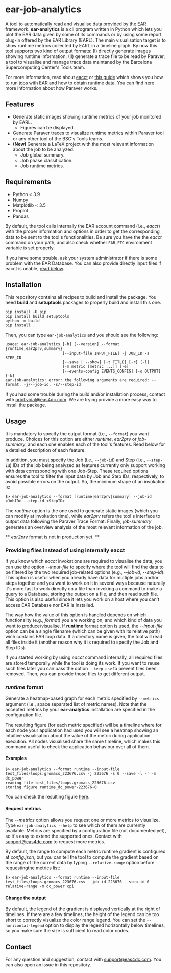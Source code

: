 # ear-job-analytics

A tool to automatically read and visualise data provided by the [EAR](https://gitlab.bsc.es/ear_team/ear/-/wikis/home) framework.
**ear-analytics** is a cli program written in Python which lets you plot the EAR data given by some of its commands or by using some report plug-in offered by the EAR Library (EARL).
The main visualisation target is to show runtime metrics collected by EARL in a timeline graph.
By now this tool supports two kind of output formats: (I) directly generate images showing runtime information, (II) generate a trace file to be read by Paraver, a tool to visualise and manage trace data maintaned by the Barcelona Supercomputing Center's Tools team.

For more information, read about [eacct](https://gitlab.bsc.es/ear_team/ear/-/wikis/EAR-commands#ear-job-accounting-eacct) or [this guide](https://gitlab.bsc.es/ear_team/ear/-/wikis/User%20guide#running-jobs-with-ear) which shows you how to run jobs with EAR and how to obtain runtime data.
You can find [here](https://tools.bsc.es/paraver) more information about how Paraver works.

## Features

- Generate static images showing runtime metrics of your job monitored by EARL.
    - Figures can be displayed.
- Generate Paraver traces to visualize runtime metrics within Paraver tool or any other tool of the BSC's Tools teams.
- **(New)** Generate a LaTeX project with the most relevant information about the job to be analyzed.
    - Job global summary.
    - Job phase classification.
    - Job runtime metrics.

## Requirements

- Python < 3.9
- Numpy
- Matplotlib < 3.5
- Proplot
- Pandas

By default, the tool calls internally the EAR account command (i.e., *eacct*) with the proper information and options in order to get the corresponding data to be sent to the tool's functionalities.
Be sure you have the the *eacct* command on your path, and also check whether `EAR_ETC` environment variable is set properly.

If you have some trouble, ask your system administrator if there is some problem with the EAR Database.
You can also provide directly input files if eacct is unable, [read below](https://github.com/eas4dc/ear-job-analytics/blob/main/README.md#providing-files-instead-of-using-internally-eacct). 

## Installation

This repository contains all recipes to build and install the package.
You need **build** and **setuptools** packages to properly build and install this one.

```
pip install -U pip
pip install build setuptools
python -m build
pip install .
```

Then, you can type `ear-job-analytics` and you should see the following:

```
usage: ear-job-analytics [-h] [--version] --format {runtime,ear2prv,summary}
                         [--input-file INPUT_FILE] -j JOB_ID -s STEP_ID
                         [--save | --show] [-t TITLE] [-r] [-l]
                         [-m metric [metric ...]] [-e]
                         [--events-config EVENTS_CONFIG] [-o OUTPUT] [-k]
ear-job-analytics: error: the following arguments are required: --format, -j/--job-id, -s/--step-id
```

If you had some trouble during the build and/or installation process, contact with oriol.vidal@eas4dc.com.
We are trying provide a more easy way to install the package.

## Usage

It is mandatory to specify the output format (i.e., `--format`) you want produce.
Choices for this option are either *runtime*, *ear2prv* or *job-summary*, and each one enables each of the tool's features.
Read below for a detailed description of each feature.

In addition, you must specify the Job (i.e., `--job-id`) and Step (i.e., `--step-id`) IDs of the job being analyzed as features currently only support working with data corresponding with one Job-Step.
These required options ensures the tool to filter the input data by Job and Step IDs, respectively, to avoid possible errors on the output.
So, the minimum shape of an invokation is:

```
$> ear-job-analytics --format [runtime|ear2prv|summary] --job-id <JobID> --step-id <StepID>
```

The *runtime* option is the one used to generate static images (which you can modify at invokation time), while *ear2prv* refers the tool's interface to output data following the Paraver Trace Format.
Finally, *job-summary* generates an overview analysis of the most relevant information of the job.

** _ear2prv_ format is not in production yet. **

### Providing files instead of using internally eacct

If you know which *eacct* invokations are required to visualise the data, you can use the option *--input-file* to specify where the tool will find the data to be filtered by the two required job-related options (e.g., *--job-id*, *--step-id*).
This option is useful when you already have data for multiple jobs and/or steps together and you want to work on it in several ways because naturally it's more fast to work directly on a file than invoking a command to make a query to a Database, storing the output on a file, and then read such file.
This option is also useful since it lets you work on a host where you can't access EAR Database nor EAR is installed.

The way how the value of this option is handled depends on which functionality (e.g., *format*) you are working on, and which kind of data you want to produce/visualise.
If **runtime** format option is used, the *--input-file* option can be a single filename (which can be given with its relative path) wich contains EAR loop data.
If a directory name is given, the tool will read all files inside it (another reason why it is required to specify the Job and Step IDs).

If you started working by using *eacct* command internally, all required files are stored temporally while the tool is doing its work.
If you want to reuse such files later you can pass the option `--keep-csv` to prevent files been removed.
Then, you can provide those files to get different output.

### *runtime* format

Generate a heatmap-based graph for each metric specified by `--metrics` argument (i.e., space separated list of metric names).
Note that the accepted metrics by your **ear-analytics** installation are specified in the configuration file.

The resulting figure (for each metric specified) will be a timeline where for each node your application had used you will see a heatmap showing an intuitive visualisation about the value of the metric during application execution.
All nodes visualised share the same timeline, which makes this command useful to check the application behaviour over all of them.

#### Examples

```
$> ear-job-analytics --format runtime --input-file test_files/loops.gromacs_223676.csv -j 223676 -s 0 --save -l -r -m dc_power
reading file test_files/loops.gromacs_223676.csv
storing figure runtime_dc_power-223676-0
```

You can check the resulting figure [here](src/extra/examples/imgs/runtime_dc_power-223676-0.pdf).

#### Request metrics

The *--metrics* option allows you request one or more metrics to visualize.
Type `ear-job-analytics --help` to see which of them are currently available.
Metrics are specified by a configuration file (not documented yet), so it's easy to extend the supported ones.
Contact with support@eas4dc.com to request more metrics.

By default, the range to compute each metric runtime gradient is configured at *config.json*, but you can tell the tool to compute the gradient based on the range of the current data by typing `--relative-range` option before requestingthe metrics list:

```
$> ear-job-analytics --format runtime --input-file test_files/loops.gromacs_223676.csv --job-id 223676 --step-id 0 --relative-range -m dc_power cpi
```

#### Change the output

By default, the legend of the gradient is displayed vertically at the right of timelines.
If there are a few timelines, the height of the legend can be too short to correctly visualize the color range legend.
You can set the `--horizontal-legend` option to display the legend horizontally below timelines, so you make sure the size is sufficient to read color codes.

## Contact

For any question and suggestion, contact with support@eas4dc.com.
You can also open an issue in this repository.
